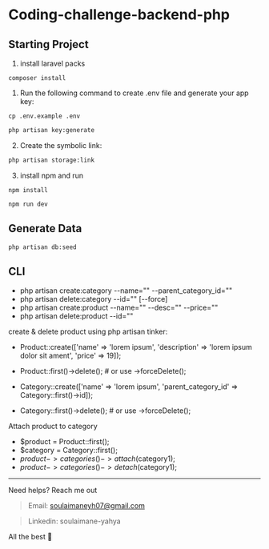 # Coding-challenge-backend-php

## Starting Project

1. install laravel packs

```composer
composer install
```

1. Run the following command to create .env file and generate your app key:

```
cp .env.example .env
```

```bash
php artisan key:generate
```

2. Create the symbolic link:
```bash
php artisan storage:link
```

3. install npm and run

```npm
npm install
```

```npm
npm run dev
```

## Generate Data

```
php artisan db:seed
```

## CLI

- php artisan create:category --name="" --parent_category_id=""
- php artisan delete:category --id="" [--force]
- php artisan create:product --name="" --desc="" --price=""
- php artisan delete:product --id=""

create & delete product using php artisan tinker:

- Product::create(['name' => 'lorem ipsum', 'description' => 'lorem ipsum dolor sit ament', 'price' => 19]);
- Product::first()->delete(); # or use ->forceDelete();

- Category::create(['name' => 'lorem ipsum', 'parent_category_id' => Category::first()->id]);
- Category::first()->delete(); # or use ->forceDelete();

Attach product to category

- $product = Product::first();
- $category = Category::first();
- $product->categories()->attach($category1);
- $product->categories()->detach($category1);

----- 
Need helps? Reach me out

> Email: soulaimaneyh07@gmail.com

> Linkedin: soulaimane-yahya

All the best :beer:
